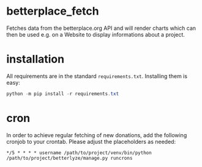 # betterplace_fetch
Fetches data from the betterplace.org API and will render charts which can then be used e.g. on a Website to display informations about a project.

# installation

All requirements are in the standard `requirements.txt`. Installing them is easy: 

```powershell
python -m pip install -r requirements.txt
```

# cron

In order to achieve regular fetching of new donations, add the following cronjob to your crontab. Please adjust the placeholders as needed:

```cron
*/5 * * * * username /path/to/project/venv/bin/python /path/to/project/betterlyze/manage.py runcrons 
```